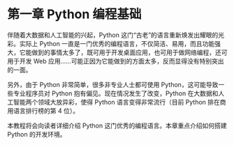 # 第一章 Python 编程基础

伴随着大数据和人工智能的兴起，Python 这门“古老”的语言重新焕发出耀眼的光彩。实际上 Python 一直是一门优秀的编程语言，不仅简洁、易用，而且功能强大，它能做到的事情太多了，既可用于开发桌面应用，也可用于做网络编程，还可用于开发 Web 应用……可能正因为它能做到的方面太多，反而显得没有特别突出的一面。

另外，由于 Python 非常简单，很多非专业人士都可使用 Python，这可能导致一些专业程序员对 Python 抱有偏见。现在情况发生了改变，Python 在大数据和人工智能两个领域大放异彩，使得 Python 语言变得非常流行（目前 Python 排在商用语言排行榜的第 4 位）。

本教程将会向读者详细介绍 Python 这门优秀的编程语言。本章重点介绍如何搭建 Python 的开发环境。
